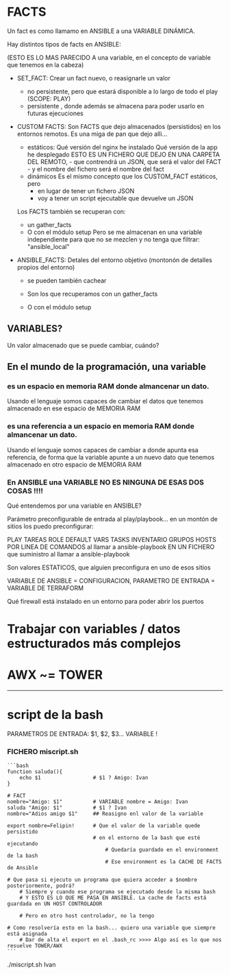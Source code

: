 # FACTS

Un fact es como llamamo en ANSIBLE a una VARIABLE DINÁMICA.

Hay distintos tipos de facts en ANSIBLE:

(ESTO ES LO MAS PARECIDO A una variable, en el concepto de variable que tenemos en la cabeza)
- SET_FACT: Crear un fact nuevo, o reasignarle un valor  
    - no persistente, pero que estará disponible a lo largo de todo el play (SCOPE: PLAY)
    - persistente , donde además se almacena para poder usarlo en futuras ejecuciones
- CUSTOM FACTS:
    Son FACTS que dejo almacenados (persistidos) en los entornos remotos.
    Es una miga de pan que dejo alli...
    - estáticos: Qué versión del nginx he instalado
                 Qué versión de la app he desplegado
        ESTO ES UN FICHERO QUE DEJO EN UNA CARPETA DEL REMOTO, 
            - que contrendrá un JSON, que será el valor del FACT
            - y el nombre del fichero será el nombre del fact
    - dinámicos
        Es el mismo concepto que los CUSTOM_FACT estáticos, pero
        - en lugar de tener un fichero JSON
        - voy a tener un script ejecutable que devuelve un JSON
    
    Los FACTS también se recuperan con:
    - un gather_facts
    - O con el módulo setup
    Pero se me almacenan en una variable independiente para que no se mezclen y no tenga que filtrar:
        "ansible_local"

- ANSIBLE_FACTS: Detales del entorno objetivo (montonón de detalles propios del entorno)
    - se pueden también cachear
    
    - Son los que recuperamos con un gather_facts
    - O con el módulo setup


## VARIABLES?

Un valor almacenado que se puede cambiar, cuándo?

## En el mundo de la programación, una variable

### es un espacio en memoria RAM donde almancenar un dato.

Usando el lenguaje somos capaces de cambiar el datos que tenemos almacenado en ese espacio de MEMORIA RAM

### es una referencia a un espacio en memoria RAM donde almancenar un dato.

Usando el lenguaje somos capaces de cambiar a donde apunta esa referencia,
de forma que la variable apunte a un nuevo dato que tenemos almacenado en otro espacio de MEMORIA RAM

### En ANSIBLE una VARIABLE NO ES NINGUNA DE ESAS DOS COSAS !!!!

Qué entendemos por una variable en ANSIBLE? 

Parámetro preconfigurable de entrada al play/playbook... en un montón de sitios los puedo preconfigurar:

PLAY
    TAREAS
ROLE
    DEFAULT
    VARS
    TASKS
INVENTARIO
    GRUPOS
    HOSTS
POR LINEA DE COMANDOS al llamar a ansible-playbook
EN UN FICHERO que suministro al llamar a ansible-playbook

Son valores ESTATICOS, que alguien preconfigura en uno de esos sitios

VARIABLE DE ANSIBLE = CONFIGURACION, PARAMETRO DE ENTRADA                       = VARIABLE DE TERRAFORM 








Qué firewall está instalado en un entorno para poder abrir los puertos 





























# Trabajar con variables / datos estructurados más complejos

# AWX ~= TOWER




-----


# script de la bash

PARAMETROS DE ENTRADA: $1, $2, $3...                            VARIABLE !

### FICHERO miscript.sh
    
    ```bash
    function saluda(){
        echo $1                 # $1 ? Amigo: Ivan
    }
    
    # FACT
    nombre="Amigo: $1"          # VARIABLE nombre = Amigo: Ivan         
    saluda "Amigo: $1"          # $1 ? Ivan
    nombre="Adios amigo $1"     ## Reasigno enl valor de la variable
    
    export nombre=Felipin!      # Que el valor de la variable quede persistido 
                                # en el entorno de la bash que esté ejecutando
                                    # Quedaría guardado en el environment de la bash
                                    # Ese environment es la CACHE DE FACTS de Ansible
                                    
    # Que pasa si ejecuto un programa que quiera acceder a $nombre posteriormente, podrá? 
        # Siempre y cuando ese programa se ejecutado desde la misma bash
        # Y ESTO ES LO QUE ME PASA EN ANSIBLE. La cache de facts está guardada en UN HOST CONTROLADOR
        
        # Pero en otro host controlador, no la tengo
    
    # Como resolvería esto en la bash... quiero una variable que siempre está asignada
        # Dar de alta el export en el .bash_rc >>>> Algo así es lo que nos resuelve TOWER/AWX
    ```

./miscript.sh Ivan


